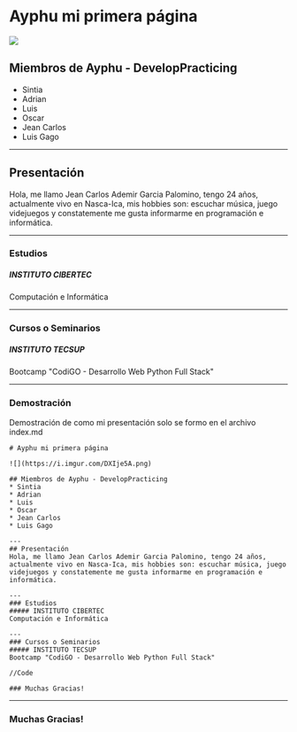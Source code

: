 # Ayphu mi primera página

![](https://i.imgur.com/DXIje5A.png)

## Miembros de Ayphu - DevelopPracticing
* Sintia
* Adrian
* Luis
* Oscar
* Jean Carlos
* Luis Gago

---
## Presentación
Hola, me llamo Jean Carlos Ademir Garcia Palomino, tengo 24 años, actualmente vivo en Nasca-Ica, mis hobbies son: escuchar música, juego videjuegos y constatemente me gusta informarme en programación e informática.

---
### Estudios
##### INSTITUTO CIBERTEC
Computación e Informática

---
### Cursos o Seminarios
##### INSTITUTO TECSUP
Bootcamp "CodiGO - Desarrollo Web Python Full Stack"

---
### Demostración
Demostración de como mi presentación solo se formo en el archivo index.md
```
# Ayphu mi primera página

![](https://i.imgur.com/DXIje5A.png)

## Miembros de Ayphu - DevelopPracticing
* Sintia
* Adrian
* Luis
* Oscar
* Jean Carlos
* Luis Gago

---
## Presentación
Hola, me llamo Jean Carlos Ademir Garcia Palomino, tengo 24 años, actualmente vivo en Nasca-Ica, mis hobbies son: escuchar música, juego videjuegos y constatemente me gusta informarme en programación e informática.

---
### Estudios
##### INSTITUTO CIBERTEC
Computación e Informática

---
### Cursos o Seminarios
##### INSTITUTO TECSUP
Bootcamp "CodiGO - Desarrollo Web Python Full Stack"

//Code

### Muchas Gracias!
```

---

### Muchas Gracias!
